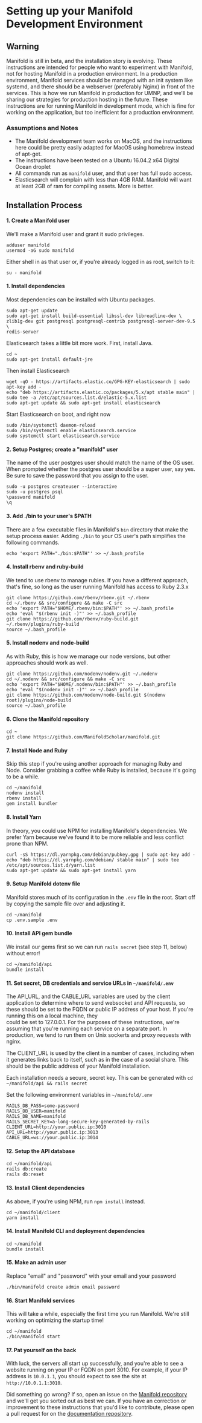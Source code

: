 # Setting up your Manifold Development Environment

## Warning

Manifold is still in beta, and the installation story is evolving. These instructions are intended for people who want to experiment with Manifold, not for hosting Manifold in a production environment. In a production environment, Manifold services should be managed with an init system like systemd, and there should be a webserver \(preferably Nginx\) in front of the services. This is how we run Manifold in production for UMNP, and we'll be sharing our strategies for production hosting in the future. These instructions are for running Manifold in development mode, which is fine for working on the application, but too inefficient for a production environment.

### Assumptions and Notes

* The Manifold development team works on MacOS, and the instructions here could be pretty easily adapted for MacOS using homebrew instead of apt-get.
* The instructions have been tested on a Ubuntu 16.04.2 x64 Digital Ocean droplet
* All commands run as `manifold` user, and that user has full sudo access.
* Elasticsearch will complain with less than 4GB RAM. Manifold will want at least 2GB of 
  ram for compiling assets. More is better.

## Installation Process

#### 1. Create a Manifold user

We'll make a Manifold user and grant it sudo privileges.

    adduser manifold
    usermod -aG sudo manifold
    
Either shell in as that user or, if you're already logged in as root, switch to it:

    su - manifold

#### 1. Install dependencies

Most dependencies can be installed with Ubuntu packages.

	sudo apt-get update 
	sudo apt-get install build-essential libssl-dev libreadline-dev \
	zlib1g-dev git postgresql postgresql-contrib postgresql-server-dev-9.5 \
	redis-server 

Elasticsearch takes a little bit more work. First, install Java.

	cd ~
	sudo apt-get install default-jre

Then install Elasticsearch

	wget -qO - https://artifacts.elastic.co/GPG-KEY-elasticsearch | sudo apt-key add -
	echo "deb https://artifacts.elastic.co/packages/5.x/apt stable main" | sudo tee -a /etc/apt/sources.list.d/elastic-5.x.list
	sudo apt-get update && sudo apt-get install elasticsearch

Start Elasticsearch on boot, and right now

	sudo /bin/systemctl daemon-reload
	sudo /bin/systemctl enable elasticsearch.service
	sudo systemctl start elasticsearch.service

#### 2. Setup Postgres; create a "manifold" user

The name of the user postgres user should match the name of the OS user. When prompted  whether the postgres user should be a super user, say yes. Be sure to save the password that you assign to the user.

	sudo -u postgres createuser --interactive
	sudo -u postgres psql
	\password manifold
	\q

#### 3. Add ./bin to your user's $PATH

There are a few executable files in Manifold's `bin` directory that make the setup process easier. Adding `./bin` to your OS user's path simplifies the following commands.

	echo 'export PATH="./bin:$PATH"' >> ~/.bash_profile


#### 4. Install rbenv and ruby-build

We tend to use rbenv to manage rubies. If you have a different approach, that's fine, so long as the user running Manifold has access to Ruby 2.3.x

	git clone https://github.com/rbenv/rbenv.git ~/.rbenv
	cd ~/.rbenv && src/configure && make -C src
	echo 'export PATH="$HOME/.rbenv/bin:$PATH"' >> ~/.bash_profile
	echo 'eval "$(rbenv init -)"' >> ~/.bash_profile
	git clone https://github.com/rbenv/ruby-build.git ~/.rbenv/plugins/ruby-build
	source ~/.bash_profile

#### 5. Install nodenv and node-build

As with Ruby, this is how we manage our node versions, but other approaches should work as well.

	git clone https://github.com/nodenv/nodenv.git ~/.nodenv
	cd ~/.nodenv && src/configure && make -C src
	echo 'export PATH="$HOME/.nodenv/bin:$PATH"' >> ~/.bash_profile
	echo 'eval "$(nodenv init -)"' >> ~/.bash_profile
	git clone https://github.com/nodenv/node-build.git $(nodenv root)/plugins/node-build
	source ~/.bash_profile

#### 6. Clone the Manifold repository

	cd ~
	git clone https://github.com/ManifoldScholar/manifold.git

#### 7. Install Node and Ruby

Skip this step if you're using another approach for managing Ruby and Node. Consider grabbing a coffee while Ruby is installed, because it's going to be a while.

	cd ~/manifold
	nodenv install
	rbenv install
	gem install bundler

#### 8. Install Yarn

In theory, you could use NPM for installing Manifold's dependencies. We prefer Yarn because we've found it to be more reliable and less conflict prone than NPM.

	curl -sS https://dl.yarnpkg.com/debian/pubkey.gpg | sudo apt-key add -
	echo "deb https://dl.yarnpkg.com/debian/ stable main" | sudo tee /etc/apt/sources.list.d/yarn.list
	sudo apt-get update && sudo apt-get install yarn

#### 9. Setup Manifold dotenv file

Manifold stores much of its configuration in the `.env` file in the root. Start off by copying the sample file over and adjusting it.

	cd ~/manifold
	cp .env.sample .env

#### 10. Install API gem bundle

We install our gems first so we can run `rails secret` \(see step 11, below\) without error!

	cd ~/manifold/api
	bundle install

#### 11. Set secret, DB credentials and service URLs in `~/manifold/.env`

The API\_URL, and the CABLE\_URL variables are used by the client application to  determine where to send websocket and API requests, so these should be set to the FQDN or public IP address of your host. If you're running this on a local machine, they  
could be set to 127.0.0.1. For the purposes of these instructions, we're assuming that you're running each service on a separate port. In production, we tend to run them on Unix sockerts and proxy requests with nginx.

The CLIENT\_URL is used by the client in a number of cases, including when it generates links back to itself, such as in the case of a social share. This should be the public address of your Manifold installation.

Each installation needs a secure, secret key. This can be generated with `cd ~/manifold/api && rails secret`

Set the following environment variables in `~/manifold/.env`

	RAILS_DB_PASS=some-password
	RAILS_DB_USER=manifold
	RAILS_DB_NAME=manifold
	RAILS_SECRET_KEY=a-long-secure-key-generated-by-rails
	CLIENT_URL=http://your.public.ip:3010
	API_URL=http://your.public.ip:3013
	CABLE_URL=ws://your.public.ip:3014

#### 12. Setup the API database

	cd ~/manifold/api
	rails db:create
	rails db:reset

#### 13. Install Client dependencies

As above, if you're using NPM, run `npm install` instead.

	cd ~/manifold/client
	yarn install

#### 14. Install Manifold CLI and deployment dependencies

	cd ~/manifold
	bundle install

#### 15. Make an admin user

Replace "email" and "password" with your email and your password

	./bin/manifold create admin email password

#### 16. Start Manifold services

This will take a while, especially the first time you run Manifold. We're still working on optimizing the startup time!

	cd ~/manifold
	./bin/manifold start

#### 17. Pat yourself on the back

With luck, the servers all start up successfully, and you're able to see a website running on your IP or FQDN on port 3010. For example, if your IP address is `10.0.1.1`, you should expect to see the site at `http://10.0.1.1:3010`.

Did something go wrong? If so, open an issue on the [Manifold repository][1] and we'll get you sorted out as best we can. If you have an correction or improvement to these instructions that you'd like to contribute, please open a pull request for on the [documentation repository][2].

[1]:	https://github.com/ManifoldScholar/manifold/issues
[2]:	https://github.com/ManifoldScholar/manifold-docs